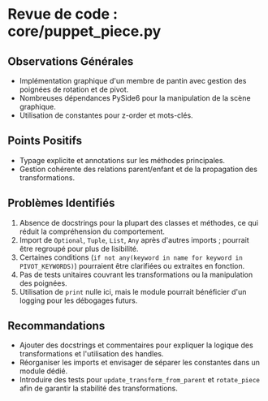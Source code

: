 # Revue de code : core/puppet_piece.py

## Observations Générales
- Implémentation graphique d'un membre de pantin avec gestion des poignées de rotation et de pivot.
- Nombreuses dépendances PySide6 pour la manipulation de la scène graphique.
- Utilisation de constantes pour z-order et mots-clés.

## Points Positifs
- Typage explicite et annotations sur les méthodes principales.
- Gestion cohérente des relations parent/enfant et de la propagation des transformations.

## Problèmes Identifiés
1. Absence de docstrings pour la plupart des classes et méthodes, ce qui réduit la compréhension du comportement.
2. Import de `Optional`, `Tuple`, `List`, `Any` après d'autres imports ; pourrait être regroupé pour plus de lisibilité.
3. Certaines conditions (`if not any(keyword in name for keyword in PIVOT_KEYWORDS)`) pourraient être clarifiées ou extraites en fonction.
4. Pas de tests unitaires couvrant les transformations ou la manipulation des poignées.
5. Utilisation de `print` nulle ici, mais le module pourrait bénéficier d'un logging pour les débogages futurs.

## Recommandations
- Ajouter des docstrings et commentaires pour expliquer la logique des transformations et l'utilisation des handles.
- Réorganiser les imports et envisager de séparer les constantes dans un module dédié.
- Introduire des tests pour `update_transform_from_parent` et `rotate_piece` afin de garantir la stabilité des transformations.
